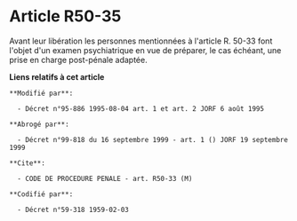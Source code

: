 # Article R50-35

Avant leur libération les personnes mentionnées à l'article R. 50-33 font l'objet d'un examen psychiatrique en vue de
préparer, le cas échéant, une prise en charge post-pénale adaptée.

**Liens relatifs à cet article**

	**Modifié par**:

	  - Décret n°95-886 1995-08-04 art. 1 et art. 2 JORF 6 août 1995

	**Abrogé par**:

	  - Décret n°99-818 du 16 septembre 1999 - art. 1 () JORF 19 septembre 1999

	**Cite**:

	  - CODE DE PROCEDURE PENALE - art. R50-33 (M)

	**Codifié par**:

	  - Décret n°59-318 1959-02-03
